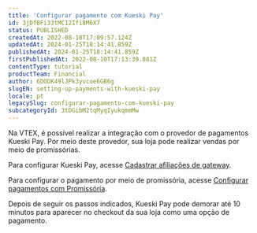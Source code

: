 ```yaml
---
title: 'Configurar pagamento com Kueski Pay'
id: 3jDfBFi33tMC12Ifi8M6X7
status: PUBLISHED
createdAt: 2022-08-10T17:09:57.124Z
updatedAt: 2024-01-25T18:14:41.859Z
publishedAt: 2024-01-25T18:14:41.859Z
firstPublishedAt: 2022-08-10T17:13:39.881Z
contentType: tutorial
productTeam: Financial
author: 6DODK49lJPk3yvcoe6GB6g
slugEN: setting-up-payments-with-kueski-pay
locale: pt
legacySlug: configurar-pagamento-com-kueski-pay
subcategoryId: 3tDGibM2tqMyqIyukqmmMw
---
```


Na VTEX, é possível realizar a integração com o provedor de pagamentos Kueski Pay. Por meio deste provedor, sua loja pode realizar vendas por meio de promissórias.

Para configurar Kueski Pay, acesse [Cadastrar afiliações de gateway](/pt/tutorial/afiliacoes-de-gateway--tutorials_444#).

Para configurar o pagamento por meio de promissória, acesse [Configurar pagamentos com Promissória](/pt/tutorial/configurar-pagamentos-com-promissoria#).

Depois de seguir os passos indicados, Kueski Pay pode demorar até 10 minutos para aparecer no checkout da sua loja como uma opção de pagamento. 
